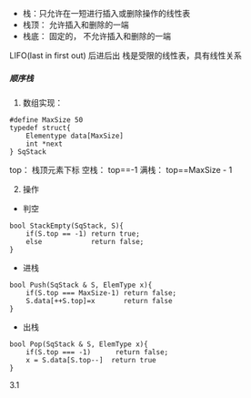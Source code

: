 - 栈：只允许在一短进行插入或删除操作的线性表
- 栈顶： 允许插入和删除的一端
- 栈底： 固定的， 不允许插入和删除的一端

LIFO(last in first out) 后进后出
栈是受限的线性表，具有线性关系

##### 顺序栈
1. 数组实现：

```
#define MaxSize 50
typedef struct{
    Elementype data[MaxSize]
    int *next
} SqStack
```

top： 栈顶元素下标
空栈： top==-1
满栈： top==MaxSize - 1

2. 操作
- 判空
```
bool StackEmpty(SqStack, S){
    if(S.top == -1) return true;
    else            return false;
}
```
- 进栈
```
bool Push(SqStack & S, ElemType x){
    if(S.top === MaxSize-1) return false;
    S.data[++S.top]=x       return false
}
```
- 出栈
```
bool Pop(SqStack & S, ElemType x){
    if(S.top === -1)      return false;
    x = S.data[S.top--]  return true
}
```
3.1